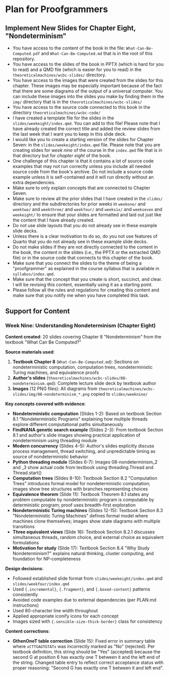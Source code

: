 # Plan for Proofgrammers

## Implement New Slides for Chapter Eight, "Nondeterminism"

- You have access to the content of the book in the file:
`What-Can-Be-Computed.pdf` and `What-Can-Be-Computed.md` that is in the root of
this repository.
- You have access to the slides of the book in PPTX (which is hard for you to
read) and a QMD file (which is easier for you to read) in the
`theoreticalmachines/wcbc-slides/` directory.
- You have access to the images that were created from the slides for this
chapter. These images may be especially important because of the fact that
there are some diagrams of the output of a universal computer. You can include
these images into the slides you make by finding them in the `img/` directory
that is in the `theoreticalmachines/wcbc-slides/`
- You have access to the source code connected to this book in the directory
`theoreticalmachines/wcbc-code/`
- I have created a template file for the slides in the
`slides/weekeight/index.qmd`. You can add to this file! Please note that I have
already created the correct title and added the review slides from the last
week that I want you to keep in this slide deck.
- I would like you to create a starting version of the slides for Chapter
Seven: in the `slides/weekeight/index.qmd` file. Please note that you are
creating slides for _week nine_ of the course in the `index.qmd` file that is
in that directory but for _chapter eight_ of the book.
- One challenge of this chapter is that it contains a lot of source code
examples that may not run correctly unless you include all needed source code
from the book's archive. Do not include a source code example unless it is
self-contained and it will run directly without an extra dependencies.
- Make sure to only explain concepts that are connected to Chapter Seven.
- Make sure to review all the prior slides that I have created in the `slides/`
directory and the subdirectories for prior weeks in `weekone/` and `weektwo/`
and `weekthree/` and `weekfour/` and `weeksix/` and `weekseven` and
`weekeight/` to ensure that your slides are formatted and laid out just like
the content that I have already created.
- Do not use slide layouts that you do not already see in these example
slide decks.
- Unless there is a clear motivation to do so, do you not use features of
Quarto that you do not already see in these example slide decks.
- Do not make slides if they are not directly connected to the content in the
book, the content in the slides (i.e., the PPTX or the extracted QMD file) or
in the source code that connects to this chapter of the book.
- Make sure that you connect the slides to the theme of being a "proofgrammer"
as explained in the course syllabus that is available in `syllabus/index.qmd`.
- Make sure that the concept that you create is short, succinct, and clear. I
will be revising this content, essentially using it as a starting point.
- Please follow all the rules and regulations for creating this content and
make sure that you notify me when you have completed this task.

## Support for Content

### Week Nine: Understanding Nondeterminism (Chapter Eight)

**Content created**: 20 slides covering Chapter 8 "Nondeterminism" from
the textbook "What Can Be Computed?"

**Source materials used**:

1. **Textbook Chapter 8** (`What-Can-Be-Computed.md`): Sections on
nondeterministic computation, computation trees, nondeterministic Turing
machines, and equivalence proofs
2. **Author's slides** (`theoreticalmachines/wcbc-slides/08-nondeterminism.qmd`):
Complete lecture slide deck by textbook author
3. **Images** (12 PNG files): All diagrams from
`theoreticalmachines/wcbc-slides/img/08-nondeterminism_*.png` copied to
`slides/weeknine/`

**Key concepts covered with evidence**:

- **Nondeterministic computation** (Slides 1-2): Based on textbook
Section 8.1 "Nondeterministic Programs" explaining how multiple threads
explore different computational paths simultaneously
- **FindNANA genetic search example** (Slides 2-3): From textbook
Section 8.1 and author's slide images showing practical application of
nondeterminism using threading module
- **Modern concurrency** (Slides 4-5): Author's slides explicitly
discuss process management, thread switching, and unpredictable timing
as source of nondeterministic behavior
- **Python threading module** (Slides 6-7): Images 08-nondeterminism_2
and _3 show actual code from textbook using threading.Thread and
Thread.start()
- **Computation trees** (Slides 8-10): Textbook Section 8.2 "Computation
Trees" introduces formal model for nondeterministic computation; images
show tree structures with branches representing choices
- **Equivalence theorem** (Slide 11): Textbook Theorem 8.1 states any
problem computable by nondeterministic program is computable by
deterministic program; proof uses breadth-first exploration
- **Nondeterministic Turing machines** (Slides 12-15): Textbook Section
8.3 "Nondeterministic Turing Machines" defines formal model where
machines clone themselves; images show state diagrams with multiple
transitions
- **Three equivalent views** (Slide 16): Textbook Section 8.2.1
discusses simultaneous threads, random choice, and external choice as
equivalent formulations
- **Motivation for study** (Slide 17): Textbook Section 8.4 "Why Study
Nondeterminism?" explains natural thinking, cluster computing, and
foundation for NP-completeness

**Design decisions**:

- Followed established slide format from `slides/weekeight/index.qmd`
and `slides/weekfour/index.qmd`
- Used `{.incremental}`, `{.fragment}`, and `{.boxed-content}` patterns
consistently
- Avoided code examples due to external dependencies (per PLAN.md
instructions)
- Used 80-character line width throughout
- Applied appropriate iconify icons for each concept
- Images sized with `{.sensible-size-thick-border}` class for
consistency

**Content corrections**:

- **GthenOneT table correction** (Slide 15): Fixed error in summary table
where `xCTTGAGTGTATx` was incorrectly marked as "No" (rejected). Per
textbook definition, this string should be "Yes" (accepted) because the
second G at position 6 has exactly one T between it and the left end of
the string. Changed table entry to reflect correct acceptance status
with proper reasoning: "Second G has exactly one T between it and left
end".
